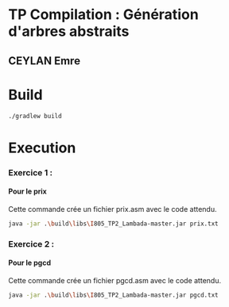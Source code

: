 # TP Compilation : Génération d'arbres abstraits

## CEYLAN Emre

# Build
```bash
./gradlew build
```

# Execution
### Exercice 1 :
#### Pour le prix
Cette commande crée un fichier prix.asm avec le code attendu.
```bash
java -jar .\build\libs\I805_TP2_Lambada-master.jar prix.txt
```
### Exercice 2 :
#### Pour le pgcd
Cette commande crée un fichier pgcd.asm avec le code attendu.
```bash
java -jar .\build\libs\I805_TP2_Lambada-master.jar pgcd.txt
```
